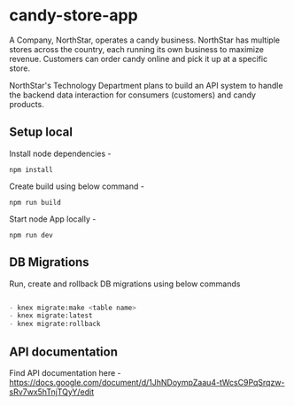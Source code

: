 # candy-store-app

A Company, NorthStar, operates a candy business. NorthStar has multiple stores across the country, each running its own business to maximize revenue. Customers can order candy online and pick it up at a specific store.

NorthStar's Technology Department plans to build an API system to handle the backend data interaction for consumers (customers) and candy products.

## Setup local

Install node dependencies -

`npm install`

Create build using below command -

`npm run build`

Start node App locally -

`npm run dev`


## DB Migrations

Run, create and rollback DB migrations using below commands

```python

- knex migrate:make <table name>
- knex migrate:latest
- knex migrate:rollback

```

## API documentation

Find API documentation here - https://docs.google.com/document/d/1JhNDoympZaau4-tWcsC9PqSrqzw-sRv7wx5hTnjTQyY/edit
